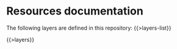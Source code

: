 # Resources documentation

The following layers are defined in this repository:
{{>layers-list}}

{{>layers}}